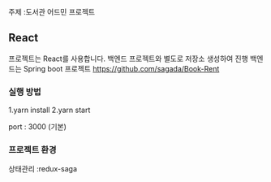 주제 :도서관 어드민 프로젝트

## React
프로젝트는 React를 사용합니다.
백엔드 프로젝트와 별도로 저장소 생성하여 진행 백엔드는 Spring boot 프로젝트
https://github.com/sagada/Book-Rent
### 실행 방법

1.yarn install
2.yarn start

port : 3000 (기본)


### 프로젝트 환경
상태관리 :redux-saga

